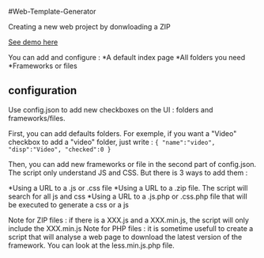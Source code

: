 #Web-Template-Generator

Creating a new web project by donwloading a ZIP

[See demo here](http://dev.otmax.fr/WebTemplateGenerator/)

You can add and configure :
*A default index page
*All folders you need
*Frameworks or files


## configuration

Use config.json to add new checkboxes on the UI : folders and frameworks/files.

First, you can add defaults folders. For exemple, if you want a "Video" checkbox to add a "video" folder, just write :
`{
	"name":"video",
	"disp":"Video",
	"checked":0
}`

Then, you can add new frameworks or file in the second part of config.json.
The script only understand JS and CSS. But there is 3 ways to add them :

*Using a URL to a .js or .css file
*Using a URL to a .zip file. The script will search for all js and css
*Using a URL to a .js.php or .css.php file that will be executed to generate a css or a js

Note for ZIP files : if there is a XXX.js and a XXX.min.js, the script will only include the XXX.min.js
Note for PHP files : it is sometime usefull to create a script that will analyse a web page to download the latest version of the framework. You can look at the less.min.js.php file.
